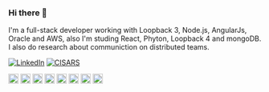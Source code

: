### Hi there 👋

I'm a full-stack developer working with Loopback 3, Node.js, AngularJs, Oracle and AWS, also I'm studing React, Phyton, Loopback 4 and mongoDB. I also do research about communiction on distributed teams.

<p align="left">
	<a href="https://www.linkedin.com/in/gfernandes410"><img src="https://img.shields.io/badge/LinkedIn--_.svg?style=social&logo=linkedin" alt="LinkedIn"></a>
	<a href="https://github.com/gfernandes410/cisars./blob/master/Artigo%20Gabriel%20Fernandes%20vs%202.3.pdf"><img src="https://img.shields.io/badge/paper-CISARS-lightgrey" alt="CISARS"></a>
</p>

<p align="left">
	<img src="https://konpa.github.io/devicon/devicon.git/icons/react/react-original-wordmark.svg" alt="react" width="20" height="20"/> 
	<img src="https://konpa.github.io/devicon/devicon.git/icons/angularjs/angularjs-original.svg" alt="angularjs" width="20" height="20"/> 
	<img src="https://konpa.github.io/devicon/devicon.git/icons/amazonwebservices/amazonwebservices-original-wordmark.svg" alt="amazonwebservices" width="20" height="20"/> 
	<img src="https://konpa.github.io/devicon/devicon.git/icons/javascript/javascript-original.svg" alt="javascript" width="20" height="20"/> 
	<img src="https://konpa.github.io/devicon/devicon.git/icons/typescript/typescript-original.svg" alt="typescript" width="20" height="20"/> 
	<img src="https://konpa.github.io/devicon/devicon.git/icons/mongodb/mongodb-original-wordmark.svg" alt="mongodb" width="20" height="20"/> 
	<img src="https://konpa.github.io/devicon/devicon.git/icons/nodejs/nodejs-original-wordmark.svg" alt="nodejs" width="20" height="20"/> 
	<img src="https://konpa.github.io/devicon/devicon.git/icons/python/python-original-wordmark.svg" alt="python" width="20" height="20"/>
</p>
